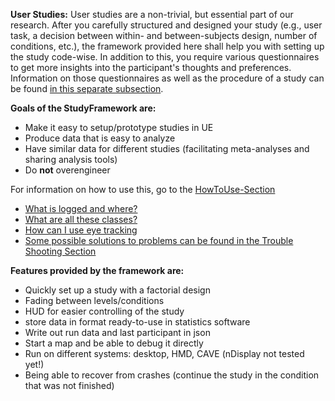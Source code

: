 **User Studies:**
User studies are a non-trivial, but essential part of our research. After you carefully structured and designed your study (e.g., user task, a decision between within- and between-subjects design, number of conditions, etc.), the framework provided here shall help you with setting up the study code-wise. In addition to this, you require various questionnaires to get more insights into the participant's thoughts and preferences. Information on those questionnaires as well as the procedure of a study can be found [in this separate subsection](StudyProcedure).

**Goals of the StudyFramework are:**
* Make it easy to setup/prototype studies in UE
* Produce data that is easy to analyze
* Have similar data for different studies (facilitating meta-analyses and sharing analysis tools)
* Do **not** overengineer

For information on how to use this, go to the [HowToUse-Section](HowToUse)

- [What is logged and where?](Logging)
- [What are all these classes?](Architecture)
- [How can I use eye tracking](EyeTracking)
- [Some possible solutions to problems can be found in the Trouble Shooting Section](Trouble-Shooting)

**Features provided by the framework are:**
* Quickly set up a study with a factorial design
* Fading between levels/conditions
* HUD for easier controlling of the study
* store data in format ready-to-use in statistics software
* Write out run data and last participant in json
* Start a map and be able to debug it directly
* Run on different systems: desktop, HMD, CAVE (nDisplay not tested yet!)
* Being able to recover from crashes (continue the study in the condition that was not finished)
